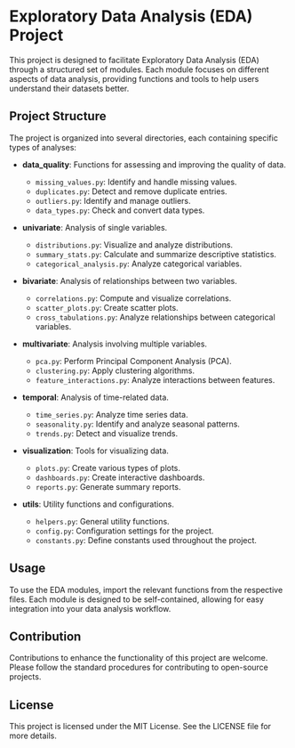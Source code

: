 # Exploratory Data Analysis (EDA) Project

This project is designed to facilitate Exploratory Data Analysis (EDA) through a structured set of modules. Each module focuses on different aspects of data analysis, providing functions and tools to help users understand their datasets better.

## Project Structure

The project is organized into several directories, each containing specific types of analyses:

- **data_quality**: Functions for assessing and improving the quality of data.
  - `missing_values.py`: Identify and handle missing values.
  - `duplicates.py`: Detect and remove duplicate entries.
  - `outliers.py`: Identify and manage outliers.
  - `data_types.py`: Check and convert data types.

- **univariate**: Analysis of single variables.
  - `distributions.py`: Visualize and analyze distributions.
  - `summary_stats.py`: Calculate and summarize descriptive statistics.
  - `categorical_analysis.py`: Analyze categorical variables.

- **bivariate**: Analysis of relationships between two variables.
  - `correlations.py`: Compute and visualize correlations.
  - `scatter_plots.py`: Create scatter plots.
  - `cross_tabulations.py`: Analyze relationships between categorical variables.

- **multivariate**: Analysis involving multiple variables.
  - `pca.py`: Perform Principal Component Analysis (PCA).
  - `clustering.py`: Apply clustering algorithms.
  - `feature_interactions.py`: Analyze interactions between features.

- **temporal**: Analysis of time-related data.
  - `time_series.py`: Analyze time series data.
  - `seasonality.py`: Identify and analyze seasonal patterns.
  - `trends.py`: Detect and visualize trends.

- **visualization**: Tools for visualizing data.
  - `plots.py`: Create various types of plots.
  - `dashboards.py`: Create interactive dashboards.
  - `reports.py`: Generate summary reports.

- **utils**: Utility functions and configurations.
  - `helpers.py`: General utility functions.
  - `config.py`: Configuration settings for the project.
  - `constants.py`: Define constants used throughout the project.

## Usage

To use the EDA modules, import the relevant functions from the respective files. Each module is designed to be self-contained, allowing for easy integration into your data analysis workflow.

## Contribution

Contributions to enhance the functionality of this project are welcome. Please follow the standard procedures for contributing to open-source projects.

## License

This project is licensed under the MIT License. See the LICENSE file for more details.